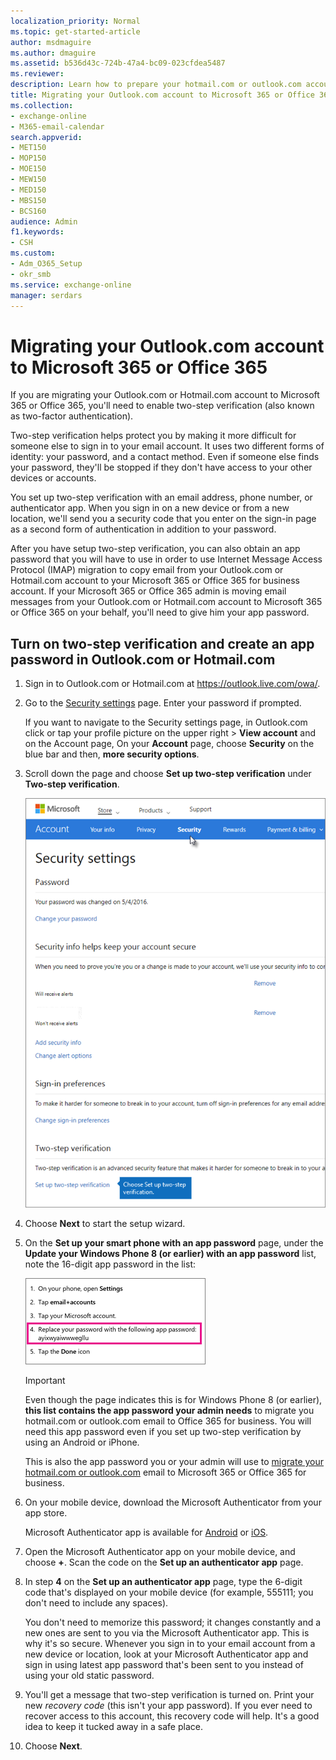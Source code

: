 ```yaml
---
localization_priority: Normal
ms.topic: get-started-article
author: msdmaguire
ms.author: dmaguire
ms.assetid: b536d43c-724b-47a4-bc09-023cfdea5487
ms.reviewer: 
description: Learn how to prepare your hotmail.com or outlook.com account for migration to Microsoft 365 or Office 365
title: Migrating your Outlook.com account to Microsoft 365 or Office 365
ms.collection: 
- exchange-online
- M365-email-calendar
search.appverid:
- MET150
- MOP150
- MOE150
- MEW150
- MED150
- MBS150
- BCS160
audience: Admin
f1.keywords:
- CSH
ms.custom:
- Adm_O365_Setup
- okr_smb
ms.service: exchange-online
manager: serdars
---
```


# Migrating your Outlook.com account to Microsoft 365 or Office 365

If you are migrating your Outlook.com or Hotmail.com account to Microsoft 365 or Office 365, you'll need to enable two-step verification (also known as two-factor authentication).

Two-step verification helps protect you by making it more difficult for someone else to sign in to your email account. It uses two different forms of identity: your password, and a contact method. Even if someone else finds your password, they'll be stopped if they don't have access to your other devices or accounts.

You set up two-step verification with an email address, phone number, or authenticator app. When you sign in on a new device or from a new location, we'll send you a security code that you enter on the sign-in page as a second form of authentication in addition to your password.

After you have setup two-step verification, you can also obtain an app password that you will have to use in order to use Internet Message Access Protocol (IMAP) migration to copy email from your Outlook.com or Hotmail.com account to your Microsoft 365 or Office 365 for business account. If your Microsoft 365 or Office 365 admin is moving email messages from your Outlook.com or Hotmail.com account to Microsoft 365 or Office 365 on your behalf, you'll need to give him your app password.

## Turn on two-step verification and create an app password in Outlook.com or Hotmail.com

1. Sign in to Outlook.com or Hotmail.com at <https://outlook.live.com/owa/>.

2. Go to the [Security settings](https://account.live.com/Proofs/Manage) page. Enter your password if prompted.

    If you want to navigate to the Security settings page, in Outlook.com click or tap your profile picture on the upper right \> **View account** and on the Account page, On your **Account** page, choose **Security** on the blue bar and then, **more security options**.

3. Scroll down the page and choose **Set up two-step verification** under **Two-step verification**.

    ![On the Security settings page, choose Set up two-step verification.](../media/9e506577-7621-4170-b816-6b9f04ffad1f.png)

4. Choose **Next** to start the setup wizard.

5. On the **Set up your smart phone with an app password** page, under the **Update your Windows Phone 8 (or earlier) with an app password** list, note the 16-digit app password in the list:

    ![Note the app password in step 4](../media/07b49868-71a5-48c4-856c-85ad7bff6625.png)

    > [!IMPORTANT]
    > Even though the page indicates this is for Windows Phone 8 (or earlier), **this list contains the app password your admin needs** to migrate you hotmail.com or outlook.com email to Office 365 for business. You will need this app password even if you set up two-step verification by using an Android or iPhone.

    This is also the app password you or your admin will use to [migrate your hotmail.com or outlook.com](imap-migration-in-the-admin-center.md) email to Microsoft 365 or Office 365 for business.

6. On your mobile device, download the Microsoft Authenticator from your app store.

    Microsoft Authenticator app is available for [Android](https://play.google.com/store/apps/details?id=com.azure.authenticator) or [iOS](https://apps.apple.com/app/azure-authenticator/id983156458).

7. Open the Microsoft Authenticator app on your mobile device, and choose **+**. Scan the code on the **Set up an authenticator app** page.

8. In step **4** on the **Set up an authenticator app** page, type the 6-digit code that's displayed on your mobile device (for example, 555111; you don't need to include any spaces).

    You don't need to memorize this password; it changes constantly and a new ones are sent to you via the Microsoft Authenticator app. This is why it's so secure. Whenever you sign in to your email account from a new device or location, look at your Microsoft Authenticator app and sign in using latest app password that's been sent to you instead of using your old static password.

9. You'll get a message that two-step verification is turned on. Print your new *recovery code* (this isn't your app password). If you ever need to recover access to this account, this recovery code will help. It's a good idea to keep it tucked away in a safe place.

10. Choose **Next**.
